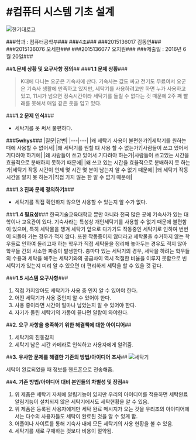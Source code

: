 #컴퓨터 시스템 기초 설계
========================

![한기대로고](http://postfiles6.naver.net/20160620_101/ohsehan96_1466418603098ceCRq_JPEG/%C7%D0%B1%B3.jpg?type=w2)

###학과 : 컴퓨터공학부###
###4조###
###2015136017 김동연###
###2015136076 오세한###
###2015136077 오지원###
###제출일 : 2016년 6월 20일###

##**1.문제 상황 및 요구사항 정의**##
###**1.1 문제 상황**###
>K대에 다니는 오군은 기숙사에 산다. 기숙사는 값도 싸고 전기도 무료여서 오군은 기숙사 생활에 만족하고 있지만, 세탁기를 사용하려고만 하면 누가 사용하고 있고, 11시가 넘으면 정숙시간이라 세탁기를 돌릴 수 없다는 것 때문에 2주 째 빨래를 못해서 매일 같은 옷을 입고 있다.

###**1.2 문제 인식**###
 - 세탁기를 못 써서 불편하다.

###**5whys**###
|질문|답변|
|---|---|
|왜 세탁기 사용이 불편한가?|세탁기를 원하는 때에 사용할 수 없어서|
|왜 세탁기를 원할 떄 사용 할 수 없는가?|사람들이 쓰고 있어서 기다려야 하기에|
|왜 사람들이 쓰고 있어서 기다려야 하는가|사람들이 쓰고있는 시간을 효율적으로 분배하지 못하기 때문에|
|왜 쓰고 있는 시간을 효율적으로 분배하지 못 하는가|세탁기 작동 시간이 언제 몇 시간 몇 분이 남는지 알 수 없기 때문에|
|왜 세탁기 작동 시간을 알지 못 하는가|직접 가지 않는 한 알 수 없기 때문에|

###**1.3 진짜 문제 정의하기**###
 - 세탁기를 직접 확인하지 않으면 사용할 수 있는지 알 수가 없다.

###**1.4 필요성**###
 한국기술교육대학교 뿐만 아니라 전국 많은 곳에 기숙사가 있는 대학이나 교육관이 있다. 기숙사라는 특성상 개인세탁기를 사용할 수 없기 때문에 불편함이 있으며, 특히 세탁물을 챙겨 세탁기 앞으로 다가가도 작동중인 세탁기로 인하여 번번이 되돌아 가는 경우가 적지 않다.
 또한 작동중이지 않더라고 세탁물을 수거하지 않는 학우들로 인하여 돌리고자 하는 학우가 직접 세탁물을 정리해 놓아두는 경우도 적지 않아 학우들 간의 사소한 짜증이 발생한다.
 충마다 있는 세탁기의 경우, 세탁을 하려는 학우들의 수용과 세탁을 해주는 세탁기와의 공급차이 역시 적절한 비율을 이루지 못함으로 빈 세탁기가 있는지 미리 알 수 있으면 더 편리하게 세탁을 할 수 있을 것 같다.

###**1.5 시스템 요구사항**###
 1. 직접 가지않아도 세탁기가 사용 중 인지 알 수 있어야 한다.
 2. 어떤 세탁기가 사용 중인지 알 수 있어야 한다.
 3. 사용 중이라면 시간이 얼마나 남았는지 알 수 있어야 한다.
 4. 자기가 돌린 세탁기의 가동이 끝나면 알람이 와야한다.

##**2. 요구 사항을 충족하기 위한 해결책에 대한 아이디어**##
 1. 세탁기의 진동감지
 2. 세탁기 남은 시간 카메라로 인식하고 사용자에게 알려줌.

##**3. 유사한 문제를 해결한 기존의 방법/아이디어 조사**##
![세탁기](http://postfiles10.naver.net/20160620_201/ohsehan96_1466418602759AaeUO_JPEG/%BC%BC%C5%B9%B1%E2.ipg?type=w2)

세탁이 완료되었을 때 정보를 핸드폰으로 전송해줌.

##**4. 기존 방법/아이디어 대비 본인들의 차별성 및 장점**##

 1. 위 제품은 세탁기 자체에 알림기능이 있지만 우리의 아이디어를 적용하면 세탁완료알림기능이 설치되지 않은 세탁기에서도 세탁현황을 알 수 있음.
 2. 위 제품은 등록된 사용자에게만 세탁 완료 메시지가 오는 것을 우리조의 아이디어에서는 다수의 사용자들도 세탁이 완료된 것을 알 수 있게 함.
 3. 어플이나 사이트를 통해 기숙사 내에 모든 세탁기의 사용 현황을 볼 수 있음.
 4. 세탁기를 새로 구매하는 것보다 비용이 절약됨.
